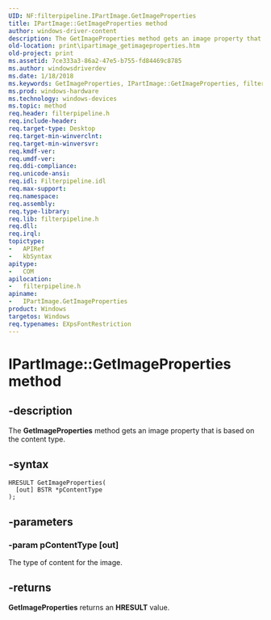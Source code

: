```yaml
---
UID: NF:filterpipeline.IPartImage.GetImageProperties
title: IPartImage::GetImageProperties method
author: windows-driver-content
description: The GetImageProperties method gets an image property that is based on the content type.
old-location: print\ipartimage_getimageproperties.htm
old-project: print
ms.assetid: 7ce333a3-86a2-47e5-b755-fd84469c8785
ms.author: windowsdriverdev
ms.date: 1/18/2018
ms.keywords: GetImageProperties, IPartImage::GetImageProperties, filterpipeline_06d3e014-e30a-44d2-a6e0-769cb62c387d.xml, GetImageProperties method [Print Devices], IPartImage interface, GetImageProperties method [Print Devices], IPartImage interface [Print Devices], GetImageProperties method, IPartImage, print.ipartimage_getimageproperties, filterpipeline/IPartImage::GetImageProperties
ms.prod: windows-hardware
ms.technology: windows-devices
ms.topic: method
req.header: filterpipeline.h
req.include-header: 
req.target-type: Desktop
req.target-min-winverclnt: 
req.target-min-winversvr: 
req.kmdf-ver: 
req.umdf-ver: 
req.ddi-compliance: 
req.unicode-ansi: 
req.idl: Filterpipeline.idl
req.max-support: 
req.namespace: 
req.assembly: 
req.type-library: 
req.lib: filterpipeline.h
req.dll: 
req.irql: 
topictype:
-	APIRef
-	kbSyntax
apitype:
-	COM
apilocation:
-	filterpipeline.h
apiname:
-	IPartImage.GetImageProperties
product: Windows
targetos: Windows
req.typenames: EXpsFontRestriction
---
```


# IPartImage::GetImageProperties method


## -description


The <b>GetImageProperties</b> method gets an image property that is based on the content type.


## -syntax


````
HRESULT GetImageProperties(
  [out] BSTR *pContentType
);
````


## -parameters




### -param pContentType [out]

The type of content for the image.


## -returns


<b>GetImageProperties</b> returns an <b>HRESULT</b> value.


